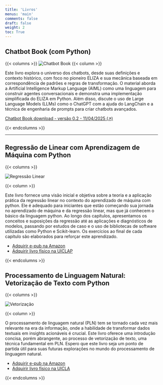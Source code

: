 ```yaml
---
title: 'Livros'
menus: 'main'
comments: false
draft: false
weight: 2
toc: True
---
```


## Chatbot Book (com Python)

{{< columns >}}
![Chatbot Book](/images/livro/capa_chatbotbook.png)
{{< column >}}

Este livro explora o universo dos chatbots, desde suas definições e contexto histórico, com foco no pioneiro ELIZA e sua mecânica baseada em correspondência de padrões e regras de transformação. O material aborda a Artificial Intelligence Markup Language (AIML) como uma linguagem para construir agentes conversacionais e demonstra uma implementação simplificada do ELIZA em Python. Além disso, discute o uso de Large Language Models (LLMs) como o ChatGPT com a ajuda do LangChain e a técnica de engenharia de prompts para criar chatbots avançados. 

[Chatbot Book download - versão 0.2 - 11/04/2025 (↗)](/page/chatbotbook.pdf) 

{{< endcolumns >}}

---

## Regressão de Linear com Aprendizagem de Máquina com Python

{{< columns >}}

![Regressão Linear](/images/livro/regressao.png)

{{< column >}}
  
Este livro fornece uma visão inicial e objetiva sobre a teoria e a aplicação prática da regressão linear no contexto do aprendizado de máquina com python. Ele é adequado para iniciantes que estão começando sua jornada no aprendizado de máquina e da regressão linear, mas que já conhecem o básico da linguagem python. Ao longo dos capítulos, apresentamos os conceitos e suposições da regressão até as aplicações e diagnósticos de modelos, passando por estudos de caso e o uso de bibliotecas de software utilizadas como Python e Scikit-learn. Os exercícios ao final de cada capítulo são elaborados para reforçar este aprendizado.

- [Adquirir e-pub na Amazon](https://www.amazon.com.br/gp/product/B0DCT4M7GH) 
- [Adquirir livro físico na UICLAP](https://loja.uiclap.com/titulo/ua63343/) 

{{< endcolumns >}}

## Processamento de Linguagem Natural: Vetorização de Texto com Python

{{< columns >}}

![Vetorização](/images/livro/vetorizacao.png)

{{< column >}}

O processamento de linguagem natural (PLN) tem se tornado cada vez mais relevante na era da informação, onde a habilidade de transformar dados textuais em insights acionáveis é crucial. Este livro oferece uma introdução concisa, porém abrangente, ao processo de vetorização de texto, uma técnica fundamental em PLN. Espero que este livro seja um ponto de partida útil para 
suas futuras explorações no mundo do processamento de linguagem natural.

- [Adquirir e-pub na Amazon](https://www.amazon.com.br/gp/product/B0DGB9W7MW)
- [Adquirir livro físico na UICLA](https://loja.uiclap.com/titulo/ua65564)

{{< endcolumns >}}
